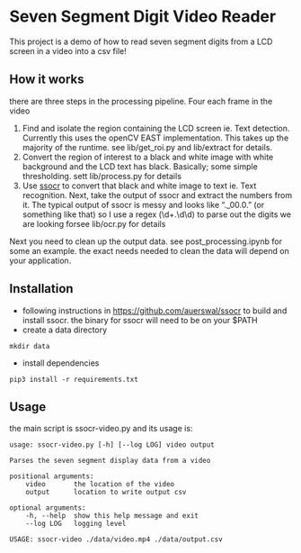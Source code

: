 # Seven Segment Digit Video Reader
This project is a demo of how to read seven segment digits from a LCD screen in a video into a csv file!

## How it works
there are three steps in the processing pipeline. Four each frame in the video

1. Find and isolate the region containing the LCD screen ie. Text detection. Currently this uses the openCV EAST implementation. This takes up the majority of the runtime. see lib/get_roi.py and lib/extract for details. 
2. Convert the region of interest to a black and white image with white background and the LCD text has black. Basically; some simple thresholding. sett lib/process.py for details
3. Use [ssocr](https://www.unix-ag.uni-kl.de/~auerswal/ssocr/) to convert that black and white image to text ie. Text recognition. Next, take the output of ssocr and extract the numbers from it. The typical output of ssocr is messy and looks like “._00.0.” (or something like that) so I use a regex (\d+\.\d\d) to parse out the digits we are looking forsee lib/ocr.py for details

Next you need to clean up the output data. see post_processing.ipynb for some an example. the exact needs needed to clean the data will depend on your application. 

## Installation
- following instructions in https://github.com/auerswal/ssocr to build and install ssocr. the binary for ssocr will need to be on your $PATH
- create a data directory
```shell
mkdir data
```
- install dependencies
```shell
pip3 install -r requirements.txt
```

## Usage
the main script is ssocr-video.py and its usage is:
```
usage: ssocr-video.py [-h] [--log LOG] video output

Parses the seven segment display data from a video

positional arguments:
    video       the location of the video
    output      location to write output csv

optional arguments:
    -h, --help  show this help message and exit
    --log LOG   logging level

USAGE: ssocr-video ./data/video.mp4 ./data/output.csv
```
